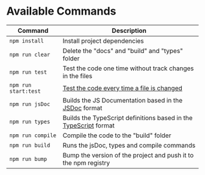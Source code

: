 # Available Commands

| Command              | Description                                                                                         |
| -------------------- | --------------------------------------------------------------------------------------------------- |
| `npm install`        | Install project dependencies                                                                        |
| `npm run clear`      | Delete the "docs" and "build" and "types" folder                                                    |
| `npm run test`       | Test the code one time without track changes in the files                                           |
| `npm run start:test` | [Test the code every time a file is changed](https://jestjs.io/docs/cli#--watch)                    |
| `npm run jsDoc`      | Builds the JS Documentation based in the [JSDoc](https://jsdoc.app/) format                         |
| `npm run types`      | Builds the TypeScript definitions based in the [TypeScript](https://www.typescriptlang.org/) format |
| `npm run compile`    | Compile the code to the "build" folder                                                              |
| `npm run build`      | Runs the jsDoc, types and compile commands                                                          |
| `npm run bump`       | Bump the version of the project and push it to the npm registry                                     |
